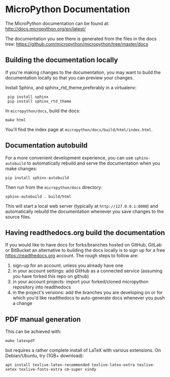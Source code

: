 MicroPython Documentation
=========================

The MicroPython documentation can be found at:
http://docs.micropython.org/en/latest/

The documentation you see there is generated from the files in the docs tree:
https://github.com/micropython/micropython/tree/master/docs

Building the documentation locally
----------------------------------

If you're making changes to the documentation, you may want to build the
documentation locally so that you can preview your changes.

Install Sphinx, and sphinx_rtd_theme,preferably in a virtualenv:

     pip install sphinx
     pip install sphinx_rtd_theme

In `micropython/docs`, build the docs:

    make html

You'll find the index page at `micropython/docs/build/html/index.html`.

Documentation autobuild
-----------------------

For a more convenient development experience, you can use `sphinx-autobuild` 
to automatically rebuild and serve the documentation when you make changes:

    pip install sphinx-autobuild

Then run from the `micropython/docs` directory:

    sphinx-autobuild . build/html

This will start a local web server (typically at `http://127.0.0.1:8000`) 
and automatically rebuild the documentation whenever you save changes to the source files.


Having readthedocs.org build the documentation
----------------------------------------------

If you would like to have docs for forks/branches hosted on GitHub, GitLab or
BitBucket an alternative to building the docs locally is to sign up for a free
https://readthedocs.org account. The rough steps to follow are:
1. sign-up for an account, unless you already have one
2. in your account settings: add GitHub as a connected service (assuming
you have forked this repo on github)
3. in your account projects: import your forked/cloned micropython repository
into readthedocs
4. in the project's versions: add the branches you are developing on or
for which you'd like readthedocs to auto-generate docs whenever you
push a change

PDF manual generation
---------------------

This can be achieved with:

    make latexpdf

but requires a rather complete install of LaTeX with various extensions. On
Debian/Ubuntu, try (1GB+ download):

    apt install texlive-latex-recommended texlive-latex-extra texlive-xetex texlive-fonts-extra cm-super xindy
